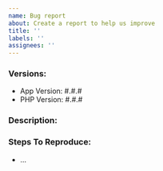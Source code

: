 ```yaml
---
name: Bug report
about: Create a report to help us improve
title: ''
labels: ''
assignees: ''
---
```


### Versions:

- App Version: #.#.#
- PHP Version: #.#.#

### Description:

<!--
Please describe in detail the nature of the bug, code samples, etc.

The more, the better.
-->

### Steps To Reproduce:

- …
